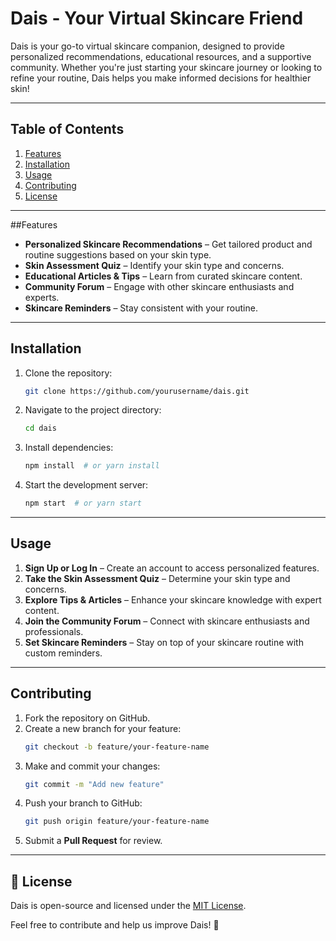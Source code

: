 # Dais - Your Virtual Skincare Friend

Dais is your go-to virtual skincare companion, designed to provide personalized recommendations, educational resources, and a supportive community. Whether you're just starting your skincare journey or looking to refine your routine, Dais helps you make informed decisions for healthier skin!

---

## Table of Contents

1. [Features](#features)
2. [Installation](#installation)
3. [Usage](#usage)
4. [Contributing](#contributing)
5. [License](#license)

---

##Features

- **Personalized Skincare Recommendations** – Get tailored product and routine suggestions based on your skin type.
- **Skin Assessment Quiz** – Identify your skin type and concerns.
- **Educational Articles & Tips** – Learn from curated skincare content.
- **Community Forum** – Engage with other skincare enthusiasts and experts.
- **Skincare Reminders** – Stay consistent with your routine.

---

## Installation

1. Clone the repository:
   ```sh
   git clone https://github.com/yourusername/dais.git
   ```
2. Navigate to the project directory:
   ```sh
   cd dais
   ```
3. Install dependencies:
   ```sh
   npm install  # or yarn install
   ```
4. Start the development server:
   ```sh
   npm start  # or yarn start
   ```

---

## Usage

1. **Sign Up or Log In** – Create an account to access personalized features.
2. **Take the Skin Assessment Quiz** – Determine your skin type and concerns.
3. **Explore Tips & Articles** – Enhance your skincare knowledge with expert content.
4. **Join the Community Forum** – Connect with skincare enthusiasts and professionals.
5. **Set Skincare Reminders** – Stay on top of your skincare routine with custom reminders.

---

## Contributing



1. Fork the repository on GitHub.
2. Create a new branch for your feature:
   ```sh
   git checkout -b feature/your-feature-name
   ```
3. Make and commit your changes:
   ```sh
   git commit -m "Add new feature"
   ```
4. Push your branch to GitHub:
   ```sh
   git push origin feature/your-feature-name
   ```
5. Submit a **Pull Request** for review.

---

## 📜 License

Dais is open-source and licensed under the [MIT License](LICENSE).

Feel free to contribute and help us improve Dais! 🚀

